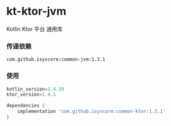 # kt-ktor-jvm

Kotlin Ktor 平台 通用库


### 传递依赖

```
com.github.isyscore:common-jvm:1.3.1
```

### 使用

```groovy
kotlin_version=1.4.10
ktor_version=1.4.1

dependencies {
    implementation 'com.github.isyscore:common-ktor:1.3.1'
}
```
